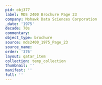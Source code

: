 ```yaml
---
pid: obj377
label: MDS 2400 Brochure Page 23
company: Mohawk Data Sciences Corporation
_date: '1975'
decade: 70s
commentary: 
object_type: brochure
source: mds2400_1975_Page_23
source_name: 
order: '376'
layout: qatar_item
collection: temp_collection
thumbnail: ''
manifest: ''
full: ''
---
```

